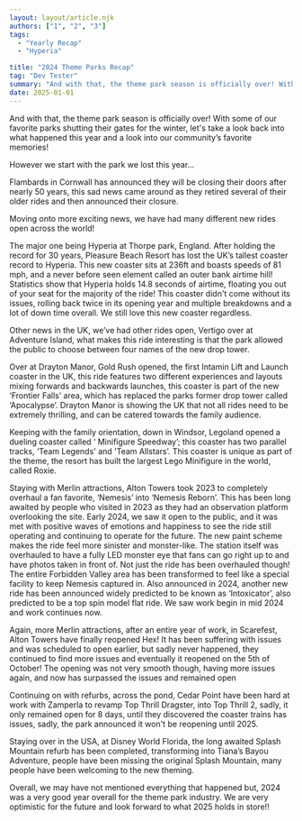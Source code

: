 ```yaml
---
layout: layout/article.njk
authors: ["1", "2", "3"]
tags:
  - "Yearly Recap"
  - "Hyperia"

title: "2024 Theme Parks Recap"
tag: "Dev Tester"
summary: "And with that, the theme park season is officially over! With some of our favorite parks shutting their gates for the winter, let's take a look back into what happened this year and a look into our community’s favorite memories!"
date: 2025-01-01
---
```


And with that, the theme park season is officially over!
With some of our favorite parks shutting their gates for the winter, let's take a look back into what happened this year and a look into our community’s favorite memories!

However we start with the park we lost this year…

Flambards in Cornwall has announced they will be closing their doors after nearly 50 years, this sad news came around as they retired several of their older rides and then announced their closure.

Moving onto more exciting news, we have had many different new rides open across the world!

The major one being Hyperia at Thorpe park, England. After holding the record for 30 years, Pleasure Beach Resort has lost the UK’s tallest coaster record to Hyperia. This new coaster sits at 236ft and boasts speeds of 81 mph, and a never before seen element called an outer bank airtime hill! Statistics show that Hyperia holds 14.8 seconds of airtime, floating you out of your seat for the majority of the ride! This coaster didn't come without its issues, rolling back twice in its opening year and multiple breakdowns and a lot of down time overall. We still love this new coaster regardless.

Other news in the UK, we’ve had other rides open, Vertigo over at Adventure Island, what makes this ride interesting is that the park allowed the public to choose between four names of the new drop tower.

Over at Drayton Manor, Gold Rush opened, the first Intamin Lift and Launch coaster in the UK, this ride features two different experiences and layouts mixing forwards and backwards launches, this coaster is part of the new ‘Frontier Falls’ area, which has replaced the parks former drop tower called ‘Apocalypse’. Drayton Manor is showing the UK that not all rides need to be extremely thrilling, and can be catered towards the family audience.

Keeping with the family orientation, down in Windsor, Legoland opened a dueling coaster called ‘ Minifigure Speedway’; this coaster has two parallel tracks, ‘Team Legends' and 'Team Allstars’. This coaster is unique as part of the theme, the resort has built the largest Lego Minifigure in the world, called Roxie.

Staying with Merlin attractions, Alton Towers took 2023 to completely overhaul a fan favorite, ‘Nemesis’ into ‘Nemesis Reborn’. This has been long awaited by people who visited in 2023 as they had an observation platform overlooking the site. Early 2024, we saw it open to the public, and it was met with positive waves of emotions and happiness to see the ride still operating and continuing to operate for the future. The new paint scheme makes the ride feel more sinister and monster-like. The station itself was overhauled to have a fully LED monster eye that fans can go right up to and have photos taken in front of. Not just the ride has been overhauled though! The entire Forbidden Valley area has been transformed to feel like a special facility to keep Nemesis captured in. Also announced in 2024, another new ride has been announced widely predicted to be known as ‘Intoxicator’, also predicted to be a top spin model flat ride. We saw work begin in mid 2024 and work continues now.

Again, more Merlin attractions, after an entire year of work, in Scarefest, Alton Towers have finally reopened Hex! It has been suffering with issues and was scheduled to open earlier, but sadly never happened, they continued to find more issues and eventually it reopened on the 5th of October! The opening was not very smooth though, having more issues again, and now has surpassed the issues and remained open

Continuing on with refurbs, across the pond, Cedar Point have been hard at work with Zamperla to revamp Top Thrill Dragster, into Top Thrill 2, sadly, it only remained open for 8 days, until they discovered the coaster trains has issues, sadly, the park announced it won't be reopening until 2025.

Staying over in the USA, at Disney World Florida, the long awaited Splash Mountain refurb has been completed, transforming into Tiana’s Bayou Adventure, people have been missing the original Splash Mountain, many people have been welcoming to the new theming.

Overall, we may have not mentioned everything that happened but, 2024 was a very good year overall for the theme park industry. We are very optimistic for the future and look forward to what 2025 holds in store!!
